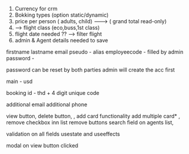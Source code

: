 1. Currency for crm
2. Bokking types (option static/dynamic)
3. price per person ( adults, child) ---> ( grand total read-only)
4. --> flight class (eco,buss,1st class)
5. flight date needed ?? --> filter flight
6. admin & Agent details needed to save

<!--  -->

firstname lastname email pseudo - alias employeecode - filled by admin password -

password can be reset by both parties admin will create the acc first

main - usd

booking id - thd + 4 digit unique code

additional email additional phone

view button, delete button, , add card functionality add multiple card\* , remove checkbox inn list remove buttons search field on agents list,

validation on all fields usestate and useeffects

modal on view button clicked

